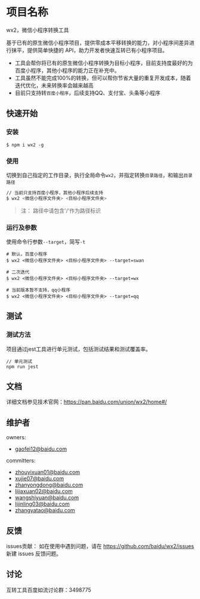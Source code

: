 # 项目名称
wx2，微信小程序转换工具

基于已有的原生微信小程序项目，提供零成本平移转换的能力，对小程序间差异进行抹平，提供简单快捷的 API，助力开发者快速互转已有小程序项目。

* 工具会帮你将已有的原生微信小程序转换为目标小程序，目前支持度最好的为百度小程序，其他小程序的能力正在补充中。
* 工具虽然不能完成100%的转换，但可以帮你节省大量的重复开发成本，随着迭代优化，未来转换率会越来越高
* 目前只支持转`百度小程序`，后续支持QQ、支付宝、头条等小程序

## 快速开始

### 安装

```
$ npm i wx2 -g
```

### 使用
切换到自己指定的工作目录，执行全局命令`wx2`，并指定转换`目录路径`，和输出`目录路径`

```bash
// 当前只支持百度小程序，其他小程序后续支持
$ wx2 <微信小程序文件夹> <目标小程序文件夹>
```
> 注： 路径中请包含'/'作为路径标识

### 运行及参数
使用命令行参数`--target`，简写`-t`
```
# 默认，百度小程序
$ wx2 <微信小程序文件夹> <目标小程序文件夹> --target=swan

# 二次迭代
$ wx2 <微信小程序文件夹> <目标小程序文件夹> --target=wx

# 当前版本暂不支持，qq小程序
$ wx2 <微信小程序文件夹> <目标小程序文件夹> --target=qq
```

## 测试

### 测试方法

项目通过jest工具进行单元测试，包括测试结果和测试覆盖率。
```
// 单元测试
npm run jest
```

## 文档

详细文档参见技术官网：https://pan.baidu.com/union/wx2/home#/

## 维护者

owners: 
* gaofei12@baidu.com

committers: 
* zhouyixuan01@baidu.com
* xujie07@baidu.com
* zhanyongdong@baidu.com
* lijiaxuan02@baidu.com
* wangshiyuan@baidu.com
* lijinling03@baidu.com
* zhangyatao@baidu.com


## 反馈

issues贡献： 如在使用中遇到问题，请在 https://github.com/baidu/wx2/issues 新建 issues 反馈问题。

## 讨论

互转工具百度如流讨论群：3498775